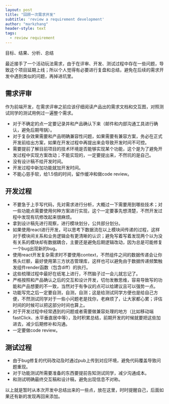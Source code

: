 ```yaml
---
layout: post
title: "回顾一次需求开发"
subtitle: 'review a requirement development'
author: "markzhang"
header-style: text
tags:
  - review requirement
---
```


目标、结果、分析、总结

最近接手了一个活动玩法需求，由于在评审、开发、测试过程中存在一些问题，导致这个项目延期上线；所以个人觉得有必要进行复盘和总结，避免在后续的需求开发中遇到类似的问题，再掉进坑里。

## 需求评审
作为前端开发，在需求评审之前应该仔细阅读产品出的需求文档和交互图，对照测试同学的测试用例过一遍整个需求。
* 对于不确定的点一定要记录并和产品确认下来（邮件和内部沟通工具进行确认，避免后期甩锅）。
* 对于复杂效果需要和产品明确兼容性问题，如果需要有兼容方案，务必在正式开发前给出方案，如果在开发过程中再提出来会导致开发时间不可控。
* 需要提前了解目前项目的技术环境是否能够实现某个功能，这个是为了避免开发过程中实现方案改动；不能实现的，一定要提出来，不然坑的是自己。
* 没有设计稿不给开发时间。
* 开发过程中新加功能就加开发时间。
* 不能心慈手软，给1.5倍的时间，留作缓冲和做code review。

## 开发过程
* 不要急于上手写代码，先对需求进行分析，大概过一下需要用到哪些技术；对一些功能点需要使用何种方案进行实现，这个一定要事先想清楚，不然开发过程中发现有坑修改起来很麻烦。
* 拿到设计稿先进行观察，进行模块划分，公共部分划分。
* 如果使用react进行开发，可以思考下数据流在以上模块间传递的过程，这样对于模块间关系和业务逻辑会有更清晰的认识；避免写着写着发现两个以为没有关系的模块却有数据耦合，主要还是避免后期逻辑改动，因为总是可能修复一个bug出现新的bug。
* 使用react开发复杂需求时不要使用context，不然组件之间的数据传递会让你焦头烂额，最好使用第三方状态管理库，这样也可以避免由于数据传递频繁触发组件render函数（包含diff）的执行。
* 这些梳理过程中最好在纸笔上进行，不然脑子过一会儿就忘记了。
* 严格按照和产品确认之后的交互和设计开发，切勿发散思维，容易导致写的功能和产品想要的不一致，当然对于有争议的点可以给建议且可以强势一点。
* 功能写完之后一定要自测，自测，自测；这是给测试同学方便也是给自己方便，不然测试同学对于一些小问题老是找你，老麻烦了，让大家都心累；评估时间的时候可以把这部分时间也算上。
* 对于开发过程中经常遇到的问题或者需要做兼容处理的地方（比如移动端fastClick、水平垂直居中等），及时积累总结，前期开发的时候就要把这些加进去，减少后期修补和沟通。
* 一定要做code review。

## 测试过程
* 由于bug修复的代码改动及时通过pub上传到对应环境，避免代码覆盖导致问题重现。
* 对于功能测试所需要准备的东西要提前告知测试同学，减少沟通成本。
* 和测试明确最终交互稿和设计稿，避免出现信息不对称。

以上就是暂时从本次开发中总结出来的一些点，放在这里，时时提醒自己，后面如果还有新的发现再回来添加。